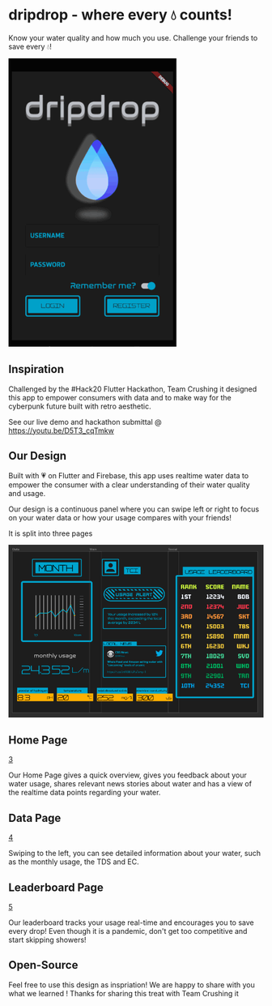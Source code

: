# dripdrop - where every 💧 counts!

Know your water quality and how much you use. Challenge your friends to save every 💧! 


![2](https://github.com/Team-Crushing-It/dripdrop/blob/master/assets/dripdropgif.gif)

## Inspiration

Challenged by the #Hack20 Flutter Hackathon, Team Crushing it designed this app to empower consumers with data and to make way for the cyberpunk future built with retro aesthetic. 

See our live demo and hackathon submittal @ https://youtu.be/D5T3_cqTmkw

## Our Design

Built with 💗 on Flutter and Firebase, this app uses realtime water data to empower the consumer with a clear understanding of their water quality and usage.

Our design is a continuous panel where you can swipe left or right to focus on your water data or how your usage compares with your friends!

It is split into three pages

![2](/assets/presentation.png)

## Home Page

[3](/assets/homepage.png)

Our Home Page gives a quick overview, gives you feedback about your water usage, shares relevant news stories about water and has a view of the realtime data points regarding your water.

## Data Page

[4](/assets/Data.png)

Swiping to the left, you can see detailed information about your water, such as the monthly usage, the TDS and EC. 

## Leaderboard Page

[5](/assets/leaderboardpage.png)

Our leaderboard tracks your usage real-time and encourages you to save every drop! Even though it is a pandemic, don't get too competitive and start skipping showers!

## Open-Source

Feel free to use this design as inspriation! We are happy to share with you what we learned ! Thanks for sharing this treat with Team Crushing it
